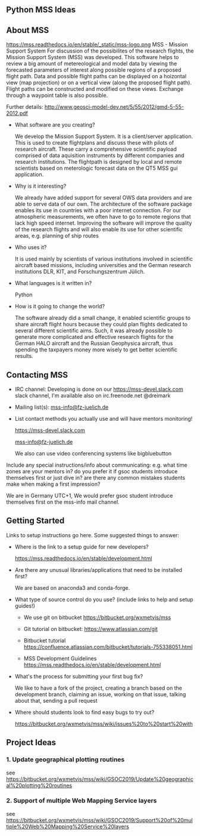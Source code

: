 Python MSS Ideas
----------------


About MSS
-----------

https://mss.readthedocs.io/en/stable/_static/mss-logo.png
MSS - Mission Support System
For discussion of the possibilites of the research flights, the Mission Support System (MSS) was developed. This software helps to review a big amount of metereological and model data by viewing the forecasted parameters of interest along possible regions of a proposed flight path. Data and possible flight paths can be displayed on a hoizontal view (map projection) or on a vertical view (along the proposed flight path). Flight paths can be constructed and modified on these views. Exchange through a waypoint table is also possible.

Further details:
http://www.geosci-model-dev.net/5/55/2012/gmd-5-55-2012.pdf


-   What software are you creating?

    We develop the Mission Support System. It is a client/server application. This is used to create flightplans and discuss these with pilots of research aircraft. These carry a comprehensive scientific payload comprised of data aquisition instruments by different companies and research institutions. The flightpath is designed by local and remote scientists based on meterologic forecast data on the QT5 MSS gui application.
    
-   Why is it interesting?
    
    We already have added support for several OWS data providers and are able to serve data of our own. The architecture of the software package enables its use in countries with a poor internet connection. For our atmospheric measurements, we often have to go to remote regions that lack high speed internet. Improving the software will improve the quality of the research flights and will also enable its use for other scientific areas, e.g. planning of ship routes
    
-   Who uses it?
     
    It is used mainly by scientists of various institutions involved in scientific aircraft based missions, including universities and the German research institutions DLR, KIT, and Forschungszentrum Jülich.
    
-   What languages is it written in?
    
    Python
    
-   How is it going to change the world?

    The software already did a small change, it enabled scientific groups to share aircraft flight hours because they could plan flights dedicated to several different scientific aims. Such, it was already possible to generate more complicated and effective research flights for the German HALO aircraft and the Russian Geophysica aircraft, thus spending the taxpayers money more wisely to get better scientific results.



Contacting MSS
--------------

-   IRC channel: Developing is done on our https://mss-devel.slack.com slack channel, I'm available also on irc.freenode.net @dreimark
-   Mailing list(s): mss-info@fz-juelich.de

-   List contact methods you actually use and will have mentors
    monitoring!
    
    https://mss-devel.slack.com
    
    mss-info@fz-juelich.de
    
    We also can use video conferencing systems like bigbluebutton


Include any special instructions/info about communicating: e.g. what
time zones are your mentors in? do you prefer it if gsoc students
introduce themselves first or just dive in? are there any common
mistakes students make when making a first impression?

We are in Germany UTC+1,
We would prefer gsoc student introduce themselves first on the mss-info mail channel.




Getting Started
---------------

Links to setup instructions go here. Some suggested things to answer:

-   Where is the link to a setup guide for new developers?

    https://mss.readthedocs.io/en/stable/development.html

-   Are there any unusual libraries/applications that need to be
    installed first?

    We are based on anaconda3 and conda-forge.


-   What type of source control do you use? (include links to help and
    setup guides!)
    
    
    * We use git on bitbucket
    https://bitbucket.org/wxmetvis/mss
    
    * Git tutorial on bitbucket:
    https://www.atlassian.com/git
    
    * Bitbucket tutorial
    https://confluence.atlassian.com/bitbucket/tutorials-755338051.html
    
    * MSS Development Guidelines
    https://mss.readthedocs.io/en/stable/development.html
    
    
-   What's the process for submitting your first bug fix?

    We like to have a fork of the project, creating a branch based on the development branch, claiming an issue, working on that issue, talking about that, sending a pull request


-   Where should students look to find easy bugs to try out?

    https://bitbucket.org/wxmetvis/mss/wiki/issues%20to%20start%20with



Project Ideas
-------------


### 1. Update geographical plotting routines

see https://bitbucket.org/wxmetvis/mss/wiki/GSOC2019/Update%20geographical%20plotting%20routines


### 2. Support of multiple Web Mapping Service layers

see https://bitbucket.org/wxmetvis/mss/wiki/GSOC2019/Support%20of%20multiple%20Web%20Mapping%20Service%20layers
    
    

